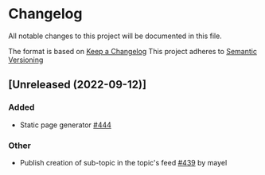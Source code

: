 # Changelog
All notable changes to this project will be documented in this file.

The format is based on [Keep a Changelog](https://keepachangelog.com/en/1.0.0/)
This project adheres to [Semantic Versioning](https://semver.org/spec/v2.0.0.html)

## [Unreleased (2022-09-12)]
### Added
- Static page generator [#444](https://github.com/bonfire-networks/bonfire-app/issues/444) 

### Other
- Publish creation of sub-topic in the topic's feed [#439](https://github.com/bonfire-networks/bonfire-app/issues/439) by mayel

